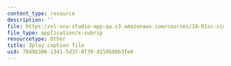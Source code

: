 ```yaml
---
content_type: resource
description: ''
file: https://ol-ocw-studio-app-qa.s3.amazonaws.com/courses/18-01sc-single-variable-calculus-fall-2010/7049b30613415d378f39d159b80b3fe0_Pd2xP5zDsRw.vtt
file_type: application/x-subrip
resourcetype: Other
title: 3play caption file
uid: 7049b306-1341-5d37-8f39-d159b80b3fe0
---
```

